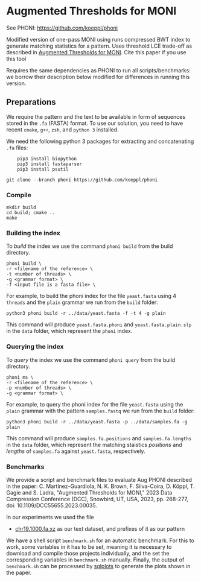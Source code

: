 # Augmented Thresholds for MONI
See PHONI: https://github.com/koeppl/phoni

Modified version of one-pass MONI using runs compressed BWT index to generate matching statistics for a pattern. Uses threshold LCE trade-off as described in [Augmented Thresholds for MONI](10.1109/DCC55655.2023.00035). Cite this paper if you use this tool

Requires the same dependencies as PHONI to run all scripts/benchmarks: we borrow their description below modified for differences in running this version.
## Preparations

We require the pattern and the text to be available in form of sequences stored in the `.fa` (FASTA) format.
To use our solution, you need to have recent `cmake`, `g++`, `zsh`, and `python 3` installed.

We need the following python 3 packages for extracting and concatenating `.fa` files:
```console
	pip3 install biopython
	pip3 install fastaparser
	pip3 install psutil
```


```console
git clone --branch phoni https://github.com/koeppl/phoni
```

### Compile

```console
mkdir build
cd build; cmake ..
make
```

### Building the index

To *build* the index we use the command `phoni build` from the build directory.

``` console
phoni build \
-r <filename of the reference> \
-t <number of threads> \
-g <grammar format> \
-f <input file is a fasta file> \
```
For example, to build the phoni index for the file `yeast.fasta` using 4 `threads` and the `plain` grammar we run from the `build` folder:
``` conole
python3 phoni build -r ../data/yeast.fasta -f -t 4 -g plain
```

This command will produce `yeast.fasta.phoni` and `yeast.fasta.plain.slp` in the `data` folder, which represent the `phoni` index.

### Querying the index

To *query* the index we use the command `phoni query` from the build directory.

``` console
phoni ms \
-r <filename of the reference> \
-p <number of threads> \
-g <grammar format> \
```
For example, to query the phoni index for the file `yeast.fasta` using the `plain` grammar with the pattern `samples.fastq` we run from the `build` folder:
``` conole
python3 phoni build -r ../data/yeast.fasta -p ../data/samples.fa -g plain
```

This command will produce `samples.fa.positions` and `samples.fa.lengths` in the `data` folder, which represent the matching staistics *positions* and *lengths* of `samples.fa` against `yeast.fasta`, respectively.

### Benchmarks

We provide a script and benchmark files to evaluate Aug PHONI described in the paper:
C. Martínez-Guardiola, N. K. Brown, F. Silva-Coira, D. Köppl, T. Gagie and S. Ladra, "Augmented Thresholds for MONI," 2023 Data Compression Conference (DCC), Snowbird, UT, USA, 2023, pp. 268-277, doi: 10.1109/DCC55655.2023.00035.

In our experiments we used the file
 - [chr19.1000.fa.xz](http://dolomit.cs.tu-dortmund.de/tudocomp/chr19.1000.fa.xz) as our text dataset, and prefixes of it as our pattern

We have a shell script `benchmark.sh` for an automatic benchmark.
For this to work, some variables in it has to be set, meaning it is necessary to download and compile those projects individually, and the set the corresponding variables in `benchmark.sh` manually. Finally, the output of `benchmark.sh` can be processed by [sqlplots](https://github.com/koeppl/sqlplot) to generate the plots shown in the paper.
